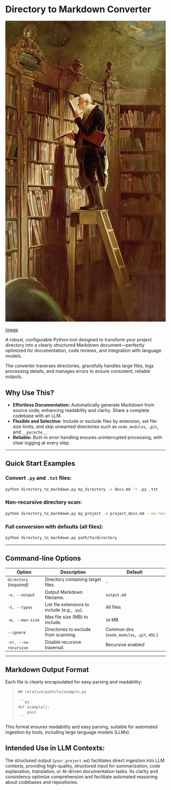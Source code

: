 # Directory to Markdown Converter

![Project Preview](.github/bookworm.jpg)

[image](https://en.wikipedia.org/wiki/The_Bookworm_(Spitzweg))

A robust, configurable Python tool designed to transform your project directory into a clearly structured Markdown document—perfectly optimized for documentation, code reviews, and integration with language models.

The converter traverses directories, gracefully handles large files, logs processing details, and manages errors to ensure consistent, reliable outputs.

## Why Use This?

- **Effortless Documentation:** Automatically generate Markdown from source code, enhancing readability and clarity. Share a complete codebase with an LLM.
- **Flexible and Selective:** Include or exclude files by extension, set file-size limits, and skip unwanted directories such as `node_modules`, `.git`, and `__pycache__`.
- **Reliable:** Built-in error handling ensures uninterrupted processing, with clear logging at every step.

---

## Quick Start Examples

### Convert `.py` and `.txt` files:

```bash
python directory_to_markdown.py my_directory -o docs.md -t .py .txt
```

### Non-recursive directory scan:

```bash
python directory_to_markdown.py my_project -o project_docs.md --no-recursive
```

### Full conversion with defaults (all files):

```bash
python directory_to_markdown.py path/to/directory
```

---

## Command-line Options

| Option                      | Description                                    | Default       |
|-----------------------------|------------------------------------------------|---------------|
| `directory` *(required)*    | Directory containing target files.             | -             |
| `-o, --output`              | Output Markdown filename.                      | `output.md`   |
| `-t, --types`               | List file extensions to include (e.g., `.py`). | All files     |
| `-m, --max-size`            | Max file size (MB) to include.                 | `10` MB       |
| `--ignore`                  | Directories to exclude from scanning.          | Common dirs (`node_modules`, `.git`, etc.) |
| `-nr, --no-recursive`       | Disable recursive traversal.                   | Recursive enabled |

---

## Markdown Output Format

Each file is clearly encapsulated for easy parsing and readability:

>     ## relative/path/to/example.py
>     
>     ```py
>     def example():
>         pass
>     ```


This format ensures readability and easy parsing, suitable for automated ingestion by tools, including large language models (LLMs).

## Intended Use in LLM Contexts:

The structured output (`your_project.md`) facilitates direct ingestion into LLM contexts, providing high-quality, structured input for summarization, code explanation, translation, or AI-driven documentation tasks. Its clarity and consistency optimize comprehension and facilitate automated reasoning about codebases and repositories.
